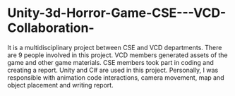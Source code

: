 # Unity-3d-Horror-Game-CSE---VCD-Collaboration-
It is a multidisciplinary project between CSE and VCD departments. There are 9 people involved in this project. VCD members generated assets of the game and other game materials. CSE members took part in coding and creating a report. Unity and C# are used in this project. Personally, I was responsible with animation code interactions, camera movement, map and object placement and writing report.
